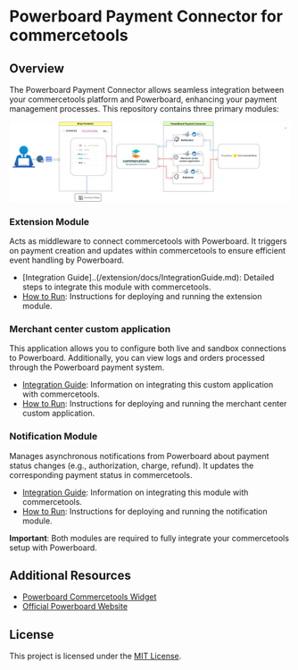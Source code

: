 # Powerboard Payment Connector for commercetools

## Overview

The Powerboard Payment Connector allows seamless integration between your commercetools platform and Powerboard, enhancing your payment management processes. This repository contains three primary modules:

![Live Connection](powerboard-connector.png)

### Extension Module
Acts as middleware to connect commercetools with Powerboard. It triggers on payment creation and updates within commercetools to ensure efficient event handling by Powerboard.
- [Integration Guide]..(/extension/docs/IntegrationGuide.md): Detailed steps to integrate this module with commercetools.
- [How to Run](../extension/docs/HowToRun.md): Instructions for deploying and running the extension module.

### Merchant center custom application
This application allows you to configure both live and sandbox connections to Powerboard. Additionally, you can view logs and orders processed through the Powerboard payment system.
- [Integration Guide](../merchant-center-custom-application/docs/IntegrationGuide.md): Information on integrating this custom application with commercetools.
- [How to Run](../merchant-center-custom-application/docs/HowToRun.md): Instructions for deploying and running the merchant center custom application.


### Notification Module
Manages asynchronous notifications from Powerboard about payment status changes (e.g., authorization, charge, refund). It updates the corresponding payment status in commercetools.
- [Integration Guide](../notification/docs/IntegrationGuide.md): Information on integrating this module with commercetools.
- [How to Run](../notification/docs/HowToRun.md): Instructions for deploying and running the notification module.

**Important**: Both modules are required to fully integrate your commercetools setup with Powerboard.

## Additional Resources
- [Powerboard Commercetools Widget](https://github.com/CommBank-PowerBoard/powerboard-e-commerce-commercetools-npm)
- [Official Powerboard Website](https://www.commbank.com.au/)

## License
This project is licensed under the [MIT License](LICENSE).